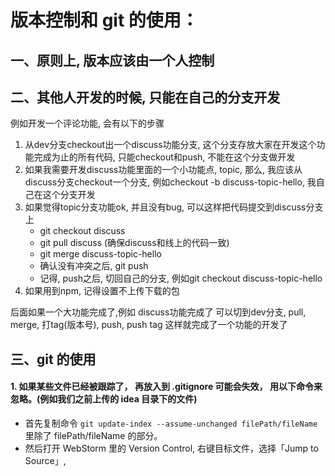 # 版本控制和 git 的使用：

## 一、原则上, 版本应该由一个人控制
## 二、其他人开发的时候, 只能在自己的分支开发

例如开发一个评论功能, 会有以下的步骤
1. 从dev分支checkout出一个discuss功能分支, 这个分支存放大家在开发这个功能完成为止的所有代码, 只能checkout和push, 不能在这个分支做开发
2. 如果我需要开发discuss功能里面的一个小功能点, topic, 那么, 我应该从discuss分支checkout一个分支, 例如checkout -b discuss-topic-hello, 我自己在这个分支开发
3. 如果觉得topic分支功能ok, 并且没有bug, 可以这样把代码提交到discuss分支上
    - git checkout discuss
    - git pull discuss (确保discuss和线上的代码一致)
    - git merge discuss-topic-hello
    - 确认没有冲突之后, git push
    - 记得, push之后, 切回自己的分支, 例如git checkout discuss-topic-hello
4. 如果用到npm, 记得设置不上传下载的包

后面如果一个大功能完成了,例如 discuss功能完成了
可以切到dev分支, pull, merge, 打tag(版本号), push, push tag
这样就完成了一个功能的开发了

## 三、git 的使用
#### 1. 如果某些文件已经被跟踪了， 再放入到 .gitignore 可能会失效， 用以下命令来忽略。(例如我们之前上传的 idea 目录下的文件)
* 首先复制命令 `git update-index --assume-unchanged filePath/fileName` 里除了 filePath/fileName 的部分。
* 然后打开 WebStorm 里的 Version Control, 右键目标文件，选择「Jump to Source」,
